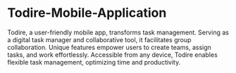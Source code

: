 # Todire-Mobile-Application
Todire, a user-friendly mobile app, transforms task management. Serving as a digital task manager and collaborative tool, it facilitates group collaboration. Unique features empower users to create teams, assign tasks, and work effortlessly. Accessible from any device, Todire enables flexible task management, optimizing time and productivity.
